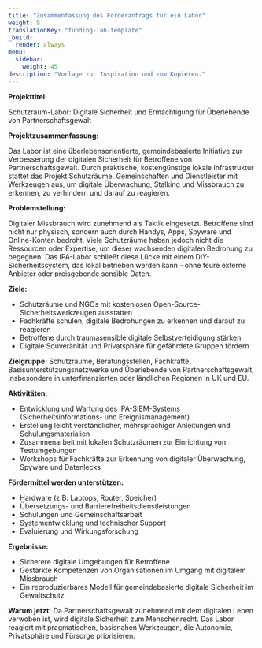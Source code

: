 ```yaml
---
title: "Zusammenfassung des Förderantrags für ein Labor"
weight: 9
translationKey: "funding-lab-template"
_build:
  render: always
menu:
  sidebar:
    weight: 45
description: "Vorlage zur Inspiration und zum Kopieren."
---
```


**Projekttitel:**

Schutzraum-Labor: Digitale Sicherheit und Ermächtigung für Überlebende von Partnerschaftsgewalt

**Projektzusammenfassung:**

Das Labor ist eine überlebensorientierte, gemeindebasierte Initiative zur Verbesserung der digitalen Sicherheit für Betroffene von Partnerschaftsgewalt. Durch praktische, kostengünstige lokale Infrastruktur stattet das Projekt Schutzräume, Gemeinschaften und Dienstleister mit Werkzeugen aus, um digitale Überwachung, Stalking und Missbrauch zu erkennen, zu verhindern und darauf zu reagieren.

**Problemstellung:**

Digitaler Missbrauch wird zunehmend als Taktik eingesetzt. Betroffene sind nicht nur physisch, sondern auch durch Handys, Apps, Spyware und Online-Konten bedroht. Viele Schutzräume haben jedoch nicht die Ressourcen oder Expertise, um dieser wachsenden digitalen Bedrohung zu begegnen. Das IPA-Labor schließt diese Lücke mit einem DIY-Sicherheitssystem, das lokal betrieben werden kann - ohne teure externe Anbieter oder preisgebende sensible Daten.

**Ziele:**

* Schutzräume und NGOs mit kostenlosen Open-Source-Sicherheitswerkzeugen ausstatten
* Fachkräfte schulen, digitale Bedrohungen zu erkennen und darauf zu reagieren
* Betroffene durch traumasensible digitale Selbstverteidigung stärken
* Digitale Souveränität und Privatsphäre für gefährdete Gruppen fördern

**Zielgruppe:** Schutzräume, Beratungsstellen, Fachkräfte, Basisunterstützungsnetzwerke und Überlebende von Partnerschaftsgewalt, insbesondere in unterfinanzierten oder ländlichen Regionen in UK und EU.

**Aktivitäten:**

* Entwicklung und Wartung des IPA-SIEM-Systems (Sicherheitsinformations- und Ereignismanagement)
* Erstellung leicht verständlicher, mehrsprachiger Anleitungen und Schulungsmaterialien
* Zusammenarbeit mit lokalen Schutzräumen zur Einrichtung von Testumgebungen
* Workshops für Fachkräfte zur Erkennung von digitaler Überwachung, Spyware und Datenlecks

**Fördermittel werden unterstützen:**

* Hardware (z.B. Laptops, Router, Speicher)
* Übersetzungs- und Barrierefreiheitsdienstleistungen
* Schulungen und Gemeinschaftsarbeit
* Systementwicklung und technischer Support
* Evaluierung und Wirkungsforschung

**Ergebnisse:**

* Sicherere digitale Umgebungen für Betroffene
* Gestärkte Kompetenzen von Organisationen im Umgang mit digitalem Missbrauch
* Ein reproduzierbares Modell für gemeindebasierte digitale Sicherheit im Gewaltschutz

**Warum jetzt:** Da Partnerschaftsgewalt zunehmend mit dem digitalen Leben verwoben ist, wird digitale Sicherheit zum Menschenrecht. Das Labor reagiert mit pragmatischen, basisnahen Werkzeugen, die Autonomie, Privatsphäre und Fürsorge priorisieren.
